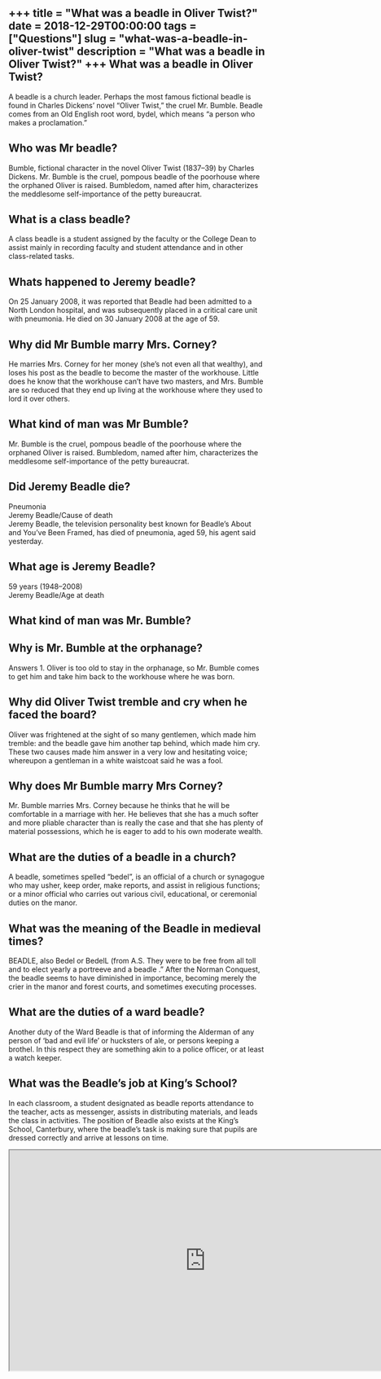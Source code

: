 +++
title = "What was a beadle in Oliver Twist?"
date = 2018-12-29T00:00:00
tags = ["Questions"]
slug = "what-was-a-beadle-in-oliver-twist"
description = "What was a beadle in Oliver Twist?"
+++
What was a beadle in Oliver Twist?
----------------------------------

A beadle is a church leader. Perhaps the most famous fictional beadle is found in Charles Dickens’ novel “Oliver Twist,” the cruel Mr. Bumble. Beadle comes from an Old English root word, bydel, which means “a person who makes a proclamation.”

Who was Mr beadle?
------------------

Bumble, fictional character in the novel Oliver Twist (1837–39) by Charles Dickens. Mr. Bumble is the cruel, pompous beadle of the poorhouse where the orphaned Oliver is raised. Bumbledom, named after him, characterizes the meddlesome self-importance of the petty bureaucrat.

What is a class beadle?
-----------------------

A class beadle is a student assigned by the faculty or the College Dean to assist mainly in recording faculty and student attendance and in other class-related tasks.

Whats happened to Jeremy beadle?
--------------------------------

On 25 January 2008, it was reported that Beadle had been admitted to a North London hospital, and was subsequently placed in a critical care unit with pneumonia. He died on 30 January 2008 at the age of 59.

Why did Mr Bumble marry Mrs. Corney?
------------------------------------

He marries Mrs. Corney for her money (she’s not even all that wealthy), and loses his post as the beadle to become the master of the workhouse. Little does he know that the workhouse can’t have two masters, and Mrs. Bumble are so reduced that they end up living at the workhouse where they used to lord it over others.

What kind of man was Mr Bumble?
-------------------------------

Mr. Bumble is the cruel, pompous beadle of the poorhouse where the orphaned Oliver is raised. Bumbledom, named after him, characterizes the meddlesome self-importance of the petty bureaucrat.

Did Jeremy Beadle die?
----------------------

Pneumonia  
Jeremy Beadle/Cause of death  
Jeremy Beadle, the television personality best known for Beadle’s About and You’ve Been Framed, has died of pneumonia, aged 59, his agent said yesterday.

What age is Jeremy Beadle?
--------------------------

59 years (1948–2008)  
Jeremy Beadle/Age at death

What kind of man was Mr. Bumble?
--------------------------------

Why is Mr. Bumble at the orphanage?
-----------------------------------

Answers 1. Oliver is too old to stay in the orphanage, so Mr. Bumble comes to get him and take him back to the workhouse where he was born.

Why did Oliver Twist tremble and cry when he faced the board?
-------------------------------------------------------------

Oliver was frightened at the sight of so many gentlemen, which made him tremble: and the beadle gave him another tap behind, which made him cry. These two causes made him answer in a very low and hesitating voice; whereupon a gentleman in a white waistcoat said he was a fool.

Why does Mr Bumble marry Mrs Corney?
------------------------------------

Mr. Bumble marries Mrs. Corney because he thinks that he will be comfortable in a marriage with her. He believes that she has a much softer and more pliable character than is really the case and that she has plenty of material possessions, which he is eager to add to his own moderate wealth.

What are the duties of a beadle in a church?
--------------------------------------------

A beadle, sometimes spelled “bedel”, is an official of a church or synagogue who may usher, keep order, make reports, and assist in religious functions; or a minor official who carries out various civil, educational, or ceremonial duties on the manor.

What was the meaning of the Beadle in medieval times?
-----------------------------------------------------

BEADLE, also Bedel or BedelL (from A.S. They were to be free from all toll and to elect yearly a portreeve and a beadle .” After the Norman Conquest, the beadle seems to have diminished in importance, becoming merely the crier in the manor and forest courts, and sometimes executing processes.

What are the duties of a ward beadle?
-------------------------------------

Another duty of the Ward Beadle is that of informing the Alderman of any person of ‘bad and evil life’ or hucksters of ale, or persons keeping a brothel. In this respect they are something akin to a police officer, or at least a watch keeper.

What was the Beadle’s job at King’s School?
-------------------------------------------

In each classroom, a student designated as beadle reports attendance to the teacher, acts as messenger, assists in distributing materials, and leads the class in activities. The position of Beadle also exists at the King’s School, Canterbury, where the beadle’s task is making sure that pupils are dressed correctly and arrive at lessons on time.

<iframe allow="accelerometer; autoplay; clipboard-write; encrypted-media; gyroscope; picture-in-picture" allowfullscreen="" class="__youtube_prefs__  epyt-is-override  no-lazyload" data-no-lazy="1" data-origheight="433" data-origwidth="770" data-skipgform_ajax_framebjll="" height="433" id="_ytid_36323" loading="lazy" src="https://www.youtube.com/embed/jjBjI_ftMHc?enablejsapi=1&autoplay=0&cc_load_policy=0&cc_lang_pref=&iv_load_policy=1&loop=0&modestbranding=0&rel=1&fs=1&playsinline=0&autohide=2&theme=dark&color=red&controls=1&" title="YouTube player" width="770"></iframe>